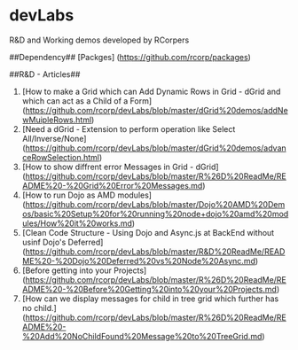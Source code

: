 devLabs
=======

R&D and Working demos developed by RCorpers


##Dependency##
[Packges] (https://github.com/rcorp/packages)


##R&D - Articles##
 1. [How to make a Grid which can Add Dynamic Rows in Grid - dGrid and which can act as a Child of a Form] (https://github.com/rcorp/devLabs/blob/master/dGrid%20demos/addNewMuipleRows.html)
 2. [Need a dGrid - Extension to perform operation like Select All/Inverse/None] (https://github.com/rcorp/devLabs/blob/master/dGrid%20demos/advanceRowSelection.html)
 3. [How to show diffrent error Messages in Grid - dGrid] (https://github.com/rcorp/devLabs/blob/master/R%26D%20ReadMe/README%20-%20Grid%20Error%20Messages.md)
 4. [How to run Dojo as AMD modules] (https://github.com/rcorp/devLabs/blob/master/Dojo%20AMD%20Demos/basic%20Setup%20for%20running%20node+dojo%20amd%20modules/How%20it%20works.md)
 5. [Clean Code Structure - Using Dojo and Async.js at BackEnd without usinf Dojo's Deferred] (https://github.com/rcorp/devLabs/blob/master/R&D%20ReadMe/README%20-%20Dojo%20Deferred%20vs%20Node%20Async.md)
 6. [Before getting into your Projects] (https://github.com/rcorp/devLabs/blob/master/R%26D%20ReadMe/README%20-%20Before%20Getting%20into%20your%20Projects.md)
 7. [How can we display messages for child in tree grid which further has no child.] (https://github.com/rcorp/devLabs/blob/master/R%26D%20ReadMe/README%20-%20Add%20NoChildFound%20Message%20to%20TreeGrid.md)

